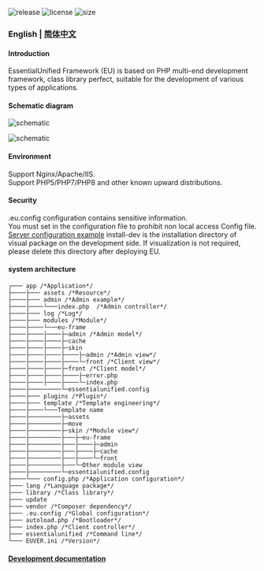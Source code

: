 ![release](https://img.shields.io/github/v/release/Andowa/EUFrame_Toolkit?include_prereleases&style=social)
![license](https://img.shields.io/github/license/Andowa/EUFrame_Toolkit?style=social)
![size](https://img.shields.io/github/languages/code-size/Andowa/EUFrame_Toolkit?style=social)

### English | [简体中文](http://frame.eqmemory.cn/)

#### Introduction

EssentialUnified Framework (EU) is based on PHP multi-end development framework, class library perfect, suitable for the development of various types of applications.

#### Schematic diagram

![schematic](http://frame.eqmemory.cn/image/mvcyl.jpg)

![schematic](http://frame.eqmemory.cn/image/euyl-en.png)

#### Environment

Support Nginx/Apache/IIS.  
Support PHP5/PHP7/PHP8 and other known upward distributions.

#### Security

.eu.config configuration contains sensitive information.  
You must set in the configuration file to prohibit non local access Config file.  
[Server configuration example](http://frame.eqmemory.cn/baike/config.php)
install-dev is the installation directory of visual package on the development side. If visualization is not required, please delete this directory after deploying EU.

#### system architecture

```
┌─── app /*Application*/
├────├─── assets /*Resource*/
├────├─── admin /*Admin example*/
├────├────└───index.php  /*Admin controller*/
├────├─── log /*Log*/
├────├─── modules /*Module*/
├────├────└───eu-frame
├────├────├────├─admin /*Admin model*/
├────├────├────├─cache
├────├────├────├─skin
├────├────├────├────├─admin /*Admin view*/
├────├────├────├────└─front /*Client view*/
├────├────├────├─front /*Client model*/
├────├────├────├────├─error.php
├────├────├────├────└─index.php
├────├─────────└─essentialunified.config
├────├─── plugins /*Plugin*/
├────├─── template /*Template engineering*/
├────├────└───Template name
├────├─────────├─assets
├────├─────────├─move
├────├─────────├─skin /*Module view*/
├────├─────────├───├─eu-frame
├────├─────────├───├────├─admin
├────├─────────├───├────├─cache
├────├─────────├───├────└─front
├────├─────────├───└─Other module view
├────├─────────└─essentialunified.config
├────└─── config.php /*Application configuration*/
├─── lang /*Language package*/
├─── library /*Class library*/
├─── update
├─── vendor /*Composer dependency*/
├─── .eu.config /*Global configuration*/
├─── autoload.php /*Bootloader*/
├─── index.php /*Client controller*/
├─── essentialunified /*Command line*/
└─── EUVER.ini /*Version*/
```

#### [Development documentation](http://frame.eqmemory.cn/)
